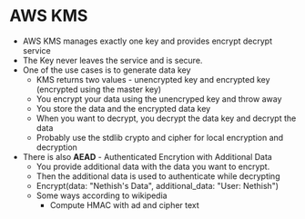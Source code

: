 # AWS KMS
* AWS KMS manages exactly one key and provides encrypt decrypt service
* The Key never leaves the service and is secure.
* One of the use cases is to generate data key
  * KMS returns two values - unencrypted key and encrypted key (encrypted using the master key)
  * You encrypt your data using the unencryped key and throw away
  * You store the data and the encrypted data key
  * When you want to decrypt, you decrypt the data key and decrypt the data
  * Probably use the stdlib crypto and cipher for local encryption and decryption
* There is also **AEAD** - Authenticated Encrytion with Additional Data
  * You provide additional data with the data you want to encrypt.
  * Then the additional data is used to authenticate while decrypting
  * Encrypt(data: "Nethish's Data", additional_data: "User: Nethish")
  * Some ways according to wikipedia
    * Compute HMAC with ad and cipher text

